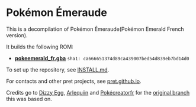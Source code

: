 # Pokémon Émeraude

This is a decompilation of Pokémon Émeraude(Pokémon Emerald French version).

It builds the following ROM:

* [**pokeemerald_fr.gba**](https://datomatic.no-intro.org/index.php?page=show_record&s=23&n=1961) `sha1: ca666651374d89ca439007bed54d839eb7bd14d0`

To set up the repository, see [INSTALL.md](INSTALL.md).

For contacts and other pret projects, see [pret.github.io](https://pret.github.io/).

Credits go to [Dizzy Egg](https://github.com/DizzyEggg), [Arlequiin](https://github.com/BenchBadr) and [Pokécreatorfr](https://github.com/Pokecreatorfr) for the [original branch](https://github.com/DizzyEggg/pokeemerald/tree/french) this was based on.
